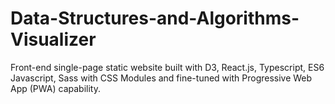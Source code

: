 # Data-Structures-and-Algorithms-Visualizer
Front-end single-page static website built with D3, React.js, Typescript, ES6 Javascript, Sass with CSS Modules and fine-tuned with Progressive Web App (PWA) capability. 
